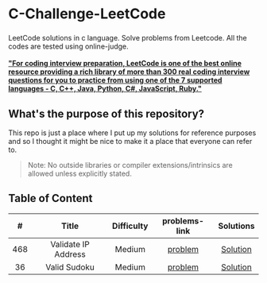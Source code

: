 # C-Challenge-LeetCode
###
LeetCode solutions in c language. Solve problems from Leetcode. All the codes are tested using online-judge. <br/><br/>
[**"For coding interview preparation, LeetCode is one of the best online resource providing a rich library of more than 300 real coding interview questions for you to practice from using one of the 7 supported languages - C, C++, Java, Python, C#, JavaScript, Ruby."**](https://www.quora.com/How-effective-is-Leetcode-for-preparing-for-technical-interviews-Differentiate-between-the-free-to-access-resources-and-the-only-for-subscriber-resources) 
<br/>

What's the purpose of this repository?
---
This repo is just a place where I put up my solutions for reference purposes and so I thought it might be nice to make it a place that everyone can refer to.
> Note: No outside libraries or compiler extensions/intrinsics are allowed unless explicitly stated.

Table of Content
---

| # | Title | Difficulty | problems-link | Solutions |
| :---: | :---: | :---: | :---: | :---: |
| 468 | Validate IP Address | Medium | [problem](https://leetcode.com/problems/validate-ip-address/) | [Solution](https://github.com/RefaelBeker7/C-Challenge-LeetCode/tree/main/Validate%20IP%20Address) |
| 36 | Valid Sudoku | Medium | [problem](https://leetcode.com/problems/valid-sudoku/) | [Solution](https://github.com/RefaelBeker7/C-Challenge-LeetCode/tree/main/Validate%20IP%20Address) |
